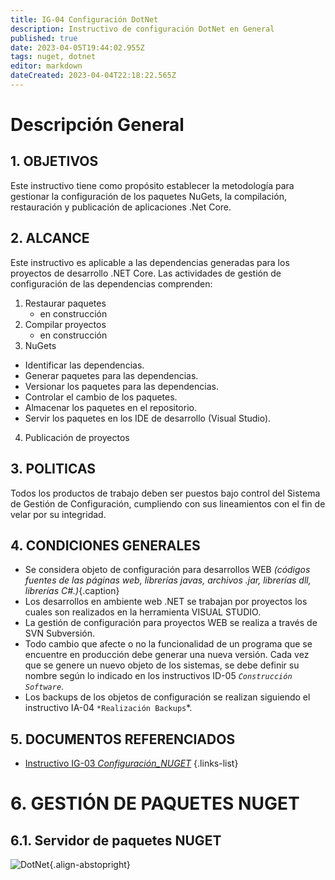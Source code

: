 ```yaml
---
title: IG-04 Configuración DotNet
description: Instructivo de configuración DotNet en General
published: true
date: 2023-04-05T19:44:02.955Z
tags: nuget, dotnet
editor: markdown
dateCreated: 2023-04-04T22:18:22.565Z
---
```


# Descripción General

## 1. OBJETIVOS

Este instructivo tiene como propósito establecer la metodología para gestionar la configuración de los paquetes NuGets, la compilación, restauración y publicación de aplicaciones .Net Core.

## 2. ALCANCE

Este instructivo es aplicable a las dependencias generadas para los proyectos de desarrollo .NET Core. Las actividades de gestión de configuración de las dependencias comprenden:

1. Restaurar paquetes
	-	en construcción
2. Compilar proyectos
	-	en construcción
3. NuGets
  - Identificar las dependencias.
  - Generar paquetes para las dependencias.
  - Versionar los paquetes para las dependencias.
  - Controlar el cambio de los paquetes.
  - Almacenar los paquetes en el repositorio.
  - Servir los paquetes en los IDE de desarrollo (Visual Studio).
  4. Publicación de proyectos

## 3.	POLITICAS

Todos los productos de trabajo deben ser puestos bajo control del Sistema de Gestión de Configuración, cumpliendo con sus lineamientos con el fin de velar por su integridad.

## 4.	CONDICIONES GENERALES

- Se considera objeto de configuración para desarrollos WEB *(códigos fuentes de las páginas web, librerías javas, archivos .jar, librerías dll, librerías C#.)*{.caption} 
- Los desarrollos en ambiente web .NET se trabajan por proyectos los cuales son realizados en la herramienta VISUAL STUDIO.
- La gestión de configuración para proyectos WEB se realiza a través de SVN Subversión.
- Todo cambio que afecte o no la funcionalidad de un programa que se encuentre en producción debe generar una nueva versión. Cada vez que se genere un nuevo objeto de los sistemas, se debe definir su nombre según lo indicado en los instructivos ID-05 *`Construcción Software`*.
- Los backups de los objetos de configuración se realizan siguiendo el instructivo IA-04 `*Realización Backups`*.

## 5.	DOCUMENTOS REFERENCIADOS  
- [Instructivo IG-03 *Configuración_NUGET*](/Gestion/Instructivos/IG-03-Configuración_NUGET)
{.links-list}

# 6.	GESTIÓN DE PAQUETES NUGET

## 6.1.	Servidor de paquetes NUGET

![DotNet](https://upload.wikimedia.org/wikipedia/commons/thumb/7/7d/Microsoft_.NET_logo.svg/1200px-Microsoft_.NET_logo.svg.png){.align-abstopright}